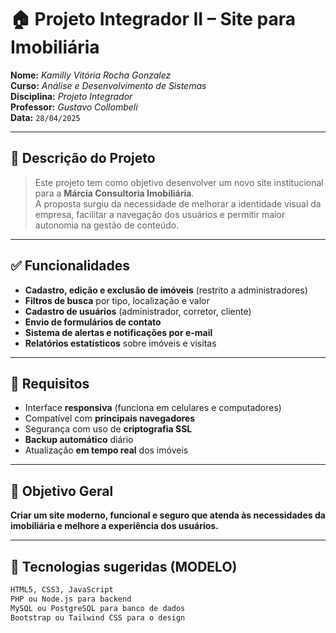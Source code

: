 # 🏠 Projeto Integrador II – Site para Imobiliária

**Nome:** *Kamilly Vitória Rocha Gonzalez*  
**Curso:** *Análise e Desenvolvimento de Sistemas*  
**Disciplina:** *Projeto Integrador*  
**Professor:** *Gustavo Collombeli*  
**Data:** `28/04/2025`

---

## 📄 Descrição do Projeto

> Este projeto tem como objetivo desenvolver um novo site institucional para a **Márcia Consultoria Imobiliária**.  
> A proposta surgiu da necessidade de melhorar a identidade visual da empresa, facilitar a navegação dos usuários e permitir maior autonomia na gestão de conteúdo.

---

## ✅ Funcionalidades

-  **Cadastro, edição e exclusão de imóveis** (restrito a administradores)
-  **Filtros de busca** por tipo, localização e valor
-  **Cadastro de usuários** (administrador, corretor, cliente)
-  **Envio de formulários de contato**
-  **Sistema de alertas e notificações por e-mail**
-  **Relatórios estatísticos** sobre imóveis e visitas

---

## 🔧 Requisitos

-  Interface **responsiva** (funciona em celulares e computadores)
-  Compatível com **principais navegadores**
-  Segurança com uso de **criptografia SSL**
-  **Backup automático** diário
-  Atualização **em tempo real** dos imóveis

---

## 🎯 Objetivo Geral

**Criar um site moderno, funcional e seguro que atenda às necessidades da imobiliária e melhore a experiência dos usuários.**

---

## 🧪 Tecnologias sugeridas (MODELO)

```bash
HTML5, CSS3, JavaScript
PHP ou Node.js para backend
MySQL ou PostgreSQL para banco de dados
Bootstrap ou Tailwind CSS para o design
